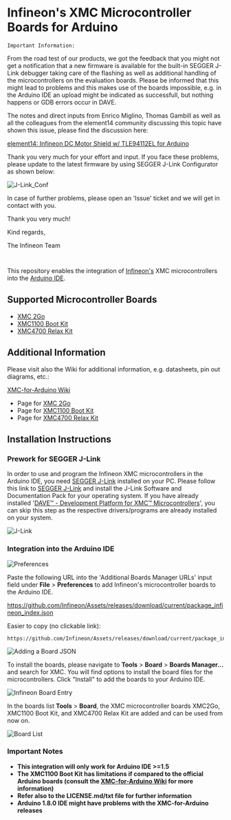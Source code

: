 ﻿# Infineon's XMC Microcontroller Boards for Arduino

```
Important Information:
```
From the road test of our products, we got the feedback that you might not get a notification that a new firmware is available for the built-in SEGGER J-Link debugger taking care of the flashing as well as additional handling of the microcontrollers on the evaluation boards. 
Please be informed that this might lead to problems and this makes use of the boards impossible, e.g. in the Arduino IDE an upload might be indicated as successfull, but nothing happens or GDB errors occur in DAVE.

The notes and direct inputs from Enrico Miglino, Thomas Gambill as well as all the colleagues from the element14 community discussing this topic have shown this issue, please find the discussion here:

[element14: Infineon DC Motor Shield w/ TLE94112EL for Arduino](https://www.element14.com/community/roadTests/1760/l/infineon-dc-motor-shield-w-tle94112el-for-arduino#comment-107765)

Thank you very much for your effort and input. 
If you face these problems, please update to the latest firmware by using SEGGER J-Link Configurator as shown below:

![J-Link_Conf](https://raw.githubusercontent.com/infineon/assets/master/Pictures/J-Link_Conf.png)

In case of further problems, please open an 'Issue' ticket and we will get in contact with you.

Thank you very much!

Kind regards,

The Infineon Team

```
 
```


This repository enables the integration of [Infineon's](https://www.infineon.com/) XMC microcontrollers into the [Arduino IDE](https://www.arduino.cc/en/main/software).

## Supported Microcontroller Boards

* [XMC 2Go](https://www.infineon.com/cms/en/product/evaluation-boards/KIT_XMC_2GO_XMC1100_V1/productType.html?productType=db3a304443537c4e01436ccecb5d154f)
* [XMC1100 Boot Kit](https://www.infineon.com/cms/en/product/evaluation-boards/KIT_XMC11_BOOT_001/productType.html?productType=db3a30443b360d0e013b8f5163c46f62#ispnTab1)
* [XMC4700 Relax Kit](https://www.infineon.com/cms/en/product/evaluation-boards/KIT_XMC47_RELAX_LITE_V1/productType.html?productType=5546d46250cc1fdf0150f6a2788e6e89)

## Additional Information

Please visit also the Wiki for additional information, e.g. datasheets, pin out diagrams, etc.:

[XMC-for-Arduino Wiki](https://github.com/Infineon/XMC-for-Arduino/wiki)

* Page for [XMC 2Go](https://github.com/Infineon/XMC-for-Arduino/wiki/XMC-2Go)
* Page for [XMC1100 Boot Kit](https://github.com/Infineon/XMC-for-Arduino/wiki/XMC1100-Boot-Kit)
* Page for [XMC4700 Relax Kit](https://github.com/Infineon/XMC-for-Arduino/wiki/XMC4700-Relax-Kit)

## Installation Instructions

### Prework for SEGGER J-Link

In order to use and program the Infineon XMC microcontrollers in the Arduino IDE, you need [SEGGER J-Link](https://www.segger.com/downloads/jlink) installed on your PC. Please follow this link to [SEGGER J-Link](https://www.segger.com/downloads/jlink) and install the J-Link Software and Documentation Pack for your operating system.
If you have already installed '[DAVE™ - Development Platform for XMC™ Microcontrollers](https://www.infineon.com/cms/de/product/microcontroller/32-bit-industrial-microcontroller-based-on-arm-registered-cortex-registered-m/dave-version-4-free-development-platform-for-code-generation/channel.html?channel=db3a30433580b37101359f8ee6963814)', you can skip this step as the respective drivers/programs are already installed on your system.

![J-Link](https://raw.githubusercontent.com/infineon/assets/master/Pictures/J-Link_Packages.png)

### Integration into the Arduino IDE

![Preferences](https://raw.githubusercontent.com/infineon/assets/master/Pictures/Preferences.png)

Paste the following URL into the 'Additional Boards Manager URLs' input field under **File** > **Preferences** to add Infineon's microcontroller boards to the Arduino IDE.

https://github.com/Infineon/Assets/releases/download/current/package_infineon_index.json

Easier to copy (no clickable link):

```
https://github.com/Infineon/Assets/releases/download/current/package_infineon_index.json
```

![Adding a Board JSON](https://raw.githubusercontent.com/infineon/assets/master/Pictures/Preferences_JSON.png)

To install the boards, please navigate to **Tools** > **Board** > **Boards Manager...** and search for XMC. You will find options to install the board files for the microcontrollers. Click "Install" to add the boards to your Arduino IDE.

![Infineon Board Entry](https://raw.githubusercontent.com/infineon/assets/master/Pictures/Boards_Manager_Entry.png)

In the boards list **Tools** > **Board**, the XMC microcontroller boards XMC2Go, XMC1100 Boot Kit, and XMC4700 Relax Kit are added and can be used from now on.

![Board List](https://raw.githubusercontent.com/infineon/assets/master/Pictures/Board_List.png)

### Important Notes

* **This integration will only work for Arduino IDE >=1.5**
* **The XMC1100 Boot Kit has limitations if compared to the official Arduino boards (consult the [XMC-for-Arduino Wiki](https://github.com/Infineon/XMC-for-Arduino/wiki) for more information)**
* **Refer also to the LICENSE.md/txt file for further information**
* **Arduino 1.8.0 IDE might have problems with the XMC-for-Arduino releases**
